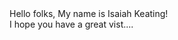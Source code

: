 
<html>


<body>
Hello folks, My name is Isaiah Keating!<br>
I hope you have a great vist....
</body>


</html>
